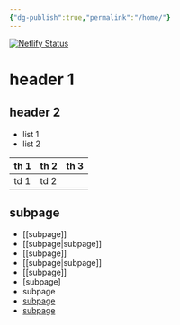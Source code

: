 ```yaml
---
{"dg-publish":true,"permalink":"/home/"}
---
```



[![Netlify Status](https://api.netlify.com/api/v1/badges/03a9cb1d-65aa-4026-a5c6-f39fe788435b/deploy-status)](https://app.netlify.com/sites/s2jin-digital-garden/deploys)

# header 1

## header 2

- list 1
- list 2 

| th 1 | th 2 | th 3 |
| ---- | ---- | ---- |
| td 1 | td 2       ||


## subpage

- [\[subpage]]
- \[[subpage|subpage]]
- \[\[subpage\]\]
- [[subpage|subpage]]
- [[subpage]]
- [subpage]
- subpage
- <a href='subpage'>subpage</a>
- <a href='subpage.md'>subpage</a>
